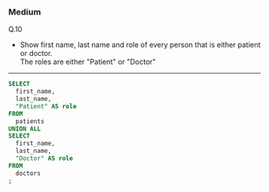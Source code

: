 ### Medium
Q.10  
* Show first name, last name and role of every person that is either patient or doctor.   
The roles are either "Patient" or "Doctor"

---
```SQL
SELECT
  first_name,
  last_name,
  "Patient" AS role
FROM
  patients
UNION ALL
SELECT
  first_name,
  last_name,
  "Doctor" AS role
FROM
  doctors
;
```
